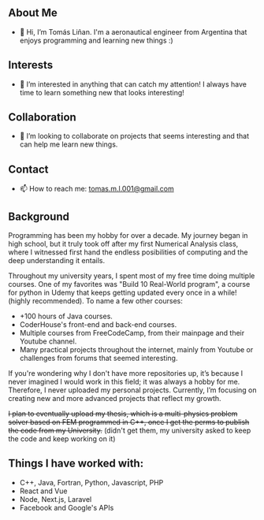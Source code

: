 ## About Me
- 👋 Hi, I’m Tomás Liñan. I'm a aeronautical engineer from Argentina that enjoys programming and learning new things :)
## Interests
- 👀 I’m interested in anything that can catch my attention! I always have time to learn something new that looks interesting!
## Collaboration
- 💞️ I’m looking to collaborate on projects that seems interesting and that can help me learn new things.
## Contact
- 📫 How to reach me: tomas.m.l.001@gmail.com
## Background
Programming has been my hobby for over a decade. My journey began in high school, but it truly took off after my first Numerical Analysis class, where I witnessed first hand the endless posibilities of computing and the deep understanding it entails.

Throughout my university years, I spent most of my free time doing multiple courses. One of my favorites was "Build 10 Real-World program", a course for python in Udemy that keeps getting updated every once in a while! (highly recommended). To name a few other courses: 
- +100 hours of Java courses.
- CoderHouse's front-end and back-end courses.
- Multiple courses from FreeCodeCamp, from their mainpage and their Youtube channel.
- Many practical projects throughout the internet, mainly from Youtube or challenges from forums that seemed interesting.

If you're wondering why I don't have more repositories up, it’s because I never imagined I would work in this field; it was always a hobby for me. Therefore, I never uploaded my personal projects. Currently, I’m focusing on creating new and more advanced projects that reflect my growth.

<s> I plan to eventually upload my thesis, which is a multi-physics problem solver based on FEM programmed in C++, once I get the perms to publish the code from my University.</s> (didn't get them, my university asked to keep the code and keep working on it)

## Things I have worked with:
- C++, Java, Fortran, Python, Javascript, PHP
- React and Vue
- Node, Next.js, Laravel
- Facebook and Google's APIs

<!---
Tomas-Li/Tomas-Li is a ✨ special ✨ repository because its `README.md` (this file) appears on your GitHub profile.
You can click the Preview link to take a look at your changes.
--->
